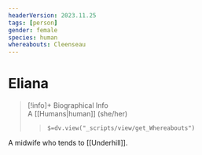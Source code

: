 ```yaml
---
headerVersion: 2023.11.25
tags: [person]
gender: female
species: human
whereabouts: Cleenseau
---
```

# Eliana
>[!info]+ Biographical Info  
> A [[Humans|human]] (she/her)  
>> `$=dv.view("_scripts/view/get_Whereabouts")`

A midwife who tends to [[Underhill]]. 
